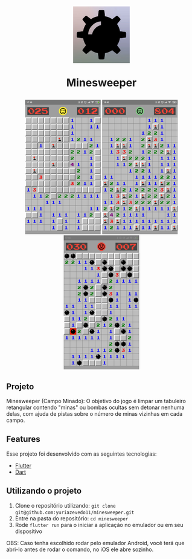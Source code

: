 <h1 align="center">
  <img alt="minesweeper" src="assets/images/icon.jpg" width="150px" />
  <p>
    Minesweeper
  </p>
</h1>

<div align="center">
  <img src=".github/screenshot-playing.png" alt="demo-playing" width="200">
  <img src=".github/screenshot-win.png" alt="demo-win" width="200">
  <img src=".github/screenshot-lose.png" alt="demo-lose" width="200">
</div>

## Projeto

Minesweeper (Campo Minado): O objetivo do jogo é limpar um tabuleiro retangular contendo "minas" ou bombas ocultas sem detonar nenhuma delas, com ajuda de pistas sobre o número de minas vizinhas em cada campo.

## Features

Esse projeto foi desenvolvido com as seguintes tecnologias:

- [Flutter](https://flutter.dev/)
- [Dart](https://dart.dev/)

## Utilizando o projeto

1. Clone o repositório utilizando: `git clone git@github.com:yuriazevedo11/minesweeper.git`
2. Entre na pasta do repositório: `cd minesweeper`
3. Rode `flutter run` para o iniciar a aplicação no emulador ou em seu dispositivo

OBS: Caso tenha escolhido rodar pelo emulador Android, você terá que abri-lo antes de rodar o comando, no iOS ele abre sozinho.
